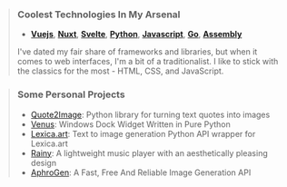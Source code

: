 > ### Coolest Technologies In My Arsenal
> - **[Vuejs](https://vuejs.org/)**, **[Nuxt](https://nuxtjs.org/)**, **[Svelte](https://svelte.dev/)**, **[Python](https://www.python.org/)**, **[Javascript](https://developer.mozilla.org/en-US/docs/Glossary/JavaScript)**, **[Go](https://golang.org/)**, **[Assembly](https://en.wikipedia.org/wiki/Assembly_language)**
> 
> I've dated my fair share of frameworks and libraries, but when it comes to web interfaces, I'm a bit of a traditionalist. I like to stick with the classics for the most - HTML, CSS, and JavaScript.

> ### Some Personal Projects
> - [Quote2Image](https://github.com/NotCookey/Quote2Image): Python library for turning text quotes into images
> - [Venus](https://github.com/NotCookey/Venus): Windows Dock Widget Written in Pure Python
> - [Lexica.art](https://github.com/NotCookey/Lexica.art): Text to image generation Python API wrapper for Lexica.art
> - [Rainy](https://github.com/NotCookey/Rainy): A lightweight music player with an aesthetically pleasing design
> - [AphroGen](https://github.com/NotCookey/AphroGen): A Fast, Free And Reliable Image Generation API

